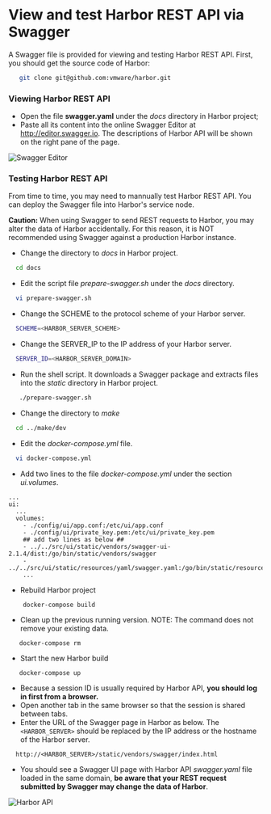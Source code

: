 # View and test Harbor REST API via Swagger
A Swagger file is provided for viewing and testing Harbor REST API. First, you should get the source code of Harbor:
```sh
   git clone git@github.com:vmware/harbor.git
```
### Viewing Harbor REST API
* Open the file **swagger.yaml** under the _docs_ directory in Harbor project;
* Paste all its content into the online Swagger Editor at http://editor.swagger.io. The descriptions of Harbor API will be shown on the right pane of the page.

![Swagger Editor](img/swaggerEditor.png)

### Testing Harbor REST API
From time to time, you may need to mannually test Harbor REST API. You can deploy the Swagger file into Harbor's service node. 

**Caution:** When using Swagger to send REST requests to Harbor, you may alter the data of Harbor accidentally. For this reason, it is NOT recommended using Swagger against a production Harbor instance.

* Change the directory to _docs_ in Harbor project.
```sh
  cd docs
```
* Edit the script file _prepare-swagger.sh_ under the _docs_ directory.
```sh
  vi prepare-swagger.sh
```
* Change the SCHEME to the protocol scheme of your Harbor server.
```sh
  SCHEME=<HARBOR_SERVER_SCHEME>
```
* Change the SERVER_IP to the IP address of your Harbor server.
```sh
  SERVER_ID=<HARBOR_SERVER_DOMAIN>
```
* Run the shell script. It downloads a Swagger package and extracts files into the _static_ directory in Harbor project.
```sh
   ./prepare-swagger.sh
```
* Change the directory to _make_
```sh
  cd ../make/dev
```
* Edit the _docker-compose.yml_ file.
```sh
  vi docker-compose.yml
```
* Add two lines to the file _docker-compose.yml_ under the section _ui.volumes_.
```docker
...
ui:
  ... 
  volumes:
    - ./config/ui/app.conf:/etc/ui/app.conf
    - ./config/ui/private_key.pem:/etc/ui/private_key.pem
    ## add two lines as below ##
    - ../../src/ui/static/vendors/swagger-ui-2.1.4/dist:/go/bin/static/vendors/swagger
    - ../../src/ui/static/resources/yaml/swagger.yaml:/go/bin/static/resources/yaml/swagger.yaml
    ...
```
* Rebuild Harbor project
```docker
    docker-compose build
```
* Clean up the previous running version. NOTE: The command does not remove your existing data.
```docker
   docker-compose rm
```
* Start the new Harbor build
```docker
   docker-compose up
```
* Because a session ID is usually required by Harbor API, **you should log in first from a browser.**
* Open another tab in the same browser so that the session is shared between tabs.
* Enter the URL of the Swagger page in Harbor as below. The ```<HARBOR_SERVER>``` should be replaced by the IP address or the hostname of the Harbor server.
```
  http://<HARBOR_SERVER>/static/vendors/swagger/index.html
```
* You should see a Swagger UI page with Harbor API _swagger.yaml_ file loaded in the same domain, **be aware that your REST request submitted by Swagger may change the data of Harbor**.

![Harbor API](img/renderedSwagger.png)
